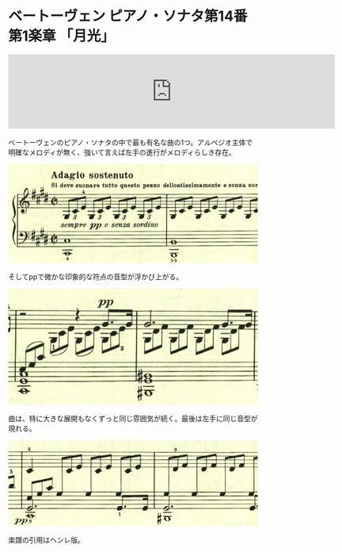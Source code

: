 # ベートーヴェン ピアノ・ソナタ第14番 第1楽章 「月光」

<iframe allow="autoplay *; encrypted-media *;" frameborder="0" height="150" sandbox="allow-forms allow-popups allow-same-origin allow-scripts allow-top-navigation-by-user-activation" src="https://embed.music.apple.com/us/album/piano-sonata-no-14-in-c-sharp-minor-op-27-no-2-moonlight/937943891?i=937943920&app=music" width="660"></iframe>

ベートーヴェンのピアノ・ソナタの中で最も有名な曲の1つ。アルペジオ主体で明確なメロディが無く、強いて言えば左手の進行がメロディらしき存在。

<img src="716.jpg">

そしてppで微かな印象的な符点の音型が浮かび上がる。

<img src="717.jpg">

曲は、特に大きな展開もなくずっと同じ雰囲気が続く。最後は左手に同じ音型が現れる。

<img src="715.jpg">

楽譜の引用はヘンレ版。
